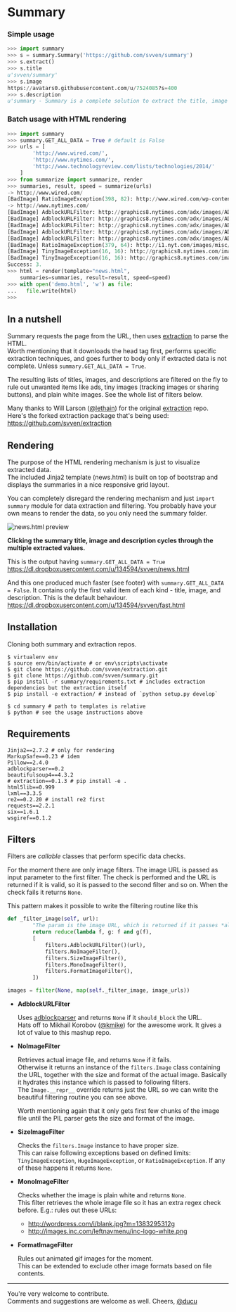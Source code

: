 Summary
=======

### Simple usage

```python
>>> import summary
>>> s = summary.Summary('https://github.com/svven/summary')
>>> s.extract()
>>> s.title
u'svven/summary'
>>> s.image
https://avatars0.githubusercontent.com/u/7524085?s=400
>>> s.description
u'summary - Summary is a complete solution to extract the title, image and description from any URL.'
```

### Batch usage with HTML rendering

```python    
>>> import summary
>>> summary.GET_ALL_DATA = True # default is False
>>> urls = [
        'http://www.wired.com/',
        'http://www.nytimes.com/', 
        'http://www.technologyreview.com/lists/technologies/2014/'
    ]
>>> from summarize import summarize, render
>>> summaries, result, speed = summarize(urls)
-> http://www.wired.com/
[BadImage] RatioImageException(398, 82): http://www.wired.com/wp-content/vendor/condenast/pangea/themes/wired/assets/images/wired_logo.gif
-> http://www.nytimes.com/
[BadImage] AdblockURLFilter: http://graphics8.nytimes.com/adx/images/ADS/37/33/ad.373366/bar1-3panel-nyt.png
[BadImage] AdblockURLFilter: http://graphics8.nytimes.com/adx/images/ADS/37/33/ad.373366/bar1-3panel-nytcom.png
[BadImage] AdblockURLFilter: http://graphics8.nytimes.com/adx/images/ADS/37/33/ad.373366/bar1-4panel-opinion.png
[BadImage] AdblockURLFilter: http://graphics8.nytimes.com/adx/images/ADS/37/51/ad.375173/CRS-1572_nytpinion_EARS_L_184x90_CP2.gif
[BadImage] AdblockURLFilter: http://graphics8.nytimes.com/adx/images/ADS/37/51/ad.375174/CRS-1572_nytpinion_EARS_R_184x90_ER1.gif
[BadImage] RatioImageException(379, 64): http://i1.nyt.com/images/misc/nytlogo379x64.gif
[BadImage] TinyImageException(16, 16): http://graphics8.nytimes.com/images/article/functions/facebook.gif
[BadImage] TinyImageException(16, 16): http://graphics8.nytimes.com/images/article/functions/twitter.gif-> http://www.technologyreview.com/lists/technologies/2014/
Success: 3.
>>> html = render(template="news.html",
    summaries=summaries, result=result, speed=speed)
>>> with open('demo.html', 'w') as file:
...   file.write(html)
>>> 
```

In a nutshell
-------------

Summary requests the page from the URL, then uses [extraction](https://github.com/svven/extraction) to parse the HTML.<br />
Worth mentioning that it downloads the head tag first, performs specific extraction techniques, and goes further to body only if extracted data is not complete. Unless ```summary.GET_ALL_DATA = True```.

The resulting lists of titles, images, and descriptions are filtered on the fly to rule out unwanted items like ads, tiny images (tracking images or sharing buttons), and plain white images. See the whole list of filters below.

Many thanks to Will Larson ([@lethain](https://github.com/lethain)) for the original [extraction](https://github.com/lethain/extraction) repo.<br />
Here's the forked extraction package that's being used: https://github.com/svven/extraction


Rendering
---------

The purpose of the HTML rendering mechanism is just to visualize extracted data.<br /> 
The included Jinja2 template (news.html) is built on top of bootstrap and displays the summaries in a nice responsive grid layout. 

You can completely disregard the rendering mechanism and just `import summary` module for data extraction and filtering. You probably have your own means to render the data, so you only need the summary folder.


![news.html preview](https://dl.dropboxusercontent.com/u/134594/Svven/news.png)

**Clicking the summary title, image and description cycles through the multiple 
extracted values.**

This is the output having `summary.GET_ALL_DATA = True`
https://dl.dropboxusercontent.com/u/134594/svven/news.html

And this one produced much faster (see footer) with `summary.GET_ALL_DATA = False`. It contains only the first valid item of each kind - title, image, and description. This is the default behaviour.
https://dl.dropboxusercontent.com/u/134594/svven/fast.html

Installation
------------

Cloning both summary and extraction repos.

    $ virtualenv env
    $ source env/bin/activate # or env\scripts\activate
    $ git clone https://github.com/svven/extraction.git
    $ git clone https://github.com/svven/summary.git
    $ pip install -r summary/requirements.txt # includes extraction dependencies but the extraction itself
    $ pip install -e extraction/ # instead of `python setup.py develop`
    
    $ cd summary # path to templates is relative
    $ python # see the usage instructions above

Requirements
------------

    Jinja2==2.7.2 # only for rendering
    MarkupSafe==0.23 # idem
    Pillow==2.4.0
    adblockparser==0.2
    beautifulsoup4==4.3.2
    # extraction==0.1.3 # pip install -e .
    html5lib==0.999
    lxml==3.3.5
    re2==0.2.20 # install re2 first
    requests==2.2.1
    six==1.6.1
    wsgiref==0.1.2

Filters
-------

Filters are _callable_ classes that perform specific data checks.

For the moment there are only image filters. The image URL is passed as input parameter to the first filter. The check is performed and the URL is returned if it is valid, so it is passed to the second filter and so on. When the check fails it returns `None`.

This pattern makes it possible to write the filtering routine like this

```python
def _filter_image(self, url):
		"The param is the image URL, which is returned if it passes *all* the filters."
		return reduce(lambda f, g: f and g(f), 
		[
			filters.AdblockURLFilter()(url),
			filters.NoImageFilter(),
			filters.SizeImageFilter(),
			filters.MonoImageFilter(),
			filters.FormatImageFilter(),
		])

images = filter(None, map(self._filter_image, image_urls))
```

* **AdblockURLFilter**

  Uses [adblockparser](https://github.com/scrapinghub/adblockparser) and returns `None` if it `should_block` the URL.<br />
  Hats off to Mikhail Korobov ([@kmike](https://github.com/kmike)) for the awesome work. It gives a lot of value to this mashup repo.

* **NoImageFilter**

  Retrieves actual image file, and returns `None` if it fails.<br />
  Otherwise it returns an instance of the `filters.Image` class containing the URL, together with the size and format of the actual image. Basically it hydrates this instance which is passed to following filters.<br />
  The `Image.__repr__` override returns just the URL so we can write the beautiful filtering routine you can see above.
  
  Worth mentioning again that it only gets first few chunks of the image file until the PIL parser gets the size and format of the image.

* **SizeImageFilter**

  Checks the `filters.Image` instance to have proper size.<br />
  This can raise following exceptions based on defined limits: `TinyImageException`, `HugeImageException`, or `RatioImageException`. If any of these happens it returns `None`.

* **MonoImageFilter**

  Checks whether the image is plain white and returns `None`.<br />
  This filter retrieves the whole image file so it has an extra regex check before. E.g.: rules out these URLs:
    - http://wordpress.com/i/blank.jpg?m=1383295312g
    - http://images.inc.com/leftnavmenu/inc-logo-white.png

* **FormatImageFilter**

  Rules out animated gif images for the moment.<br />
  This can be extended to exclude other image formats based on file contents.


***
You're very welcome to contribute. <br />
Comments and suggestions are welcome as well. Cheers,
[@ducu](http://twitter.com/ducu)

